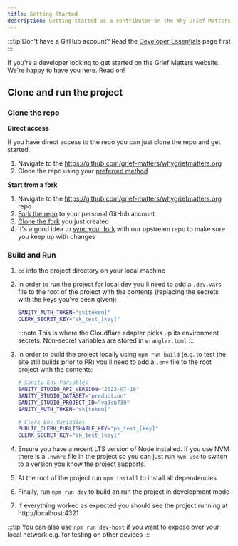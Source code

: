 ```yaml
---
title: Getting Started
description: Getting started as a contributor on the Why Grief Matters website
---
```


:::tip
Don't have a GitHub account? Read the [Developer Essentials](/developers/start-here/00-essentials) page first
:::

If you're a developer looking to get started on the Grief Matters website. We're happy to have you here. Read on!

## Clone and run the project

### Clone the repo

**Direct access**

If you have direct access to the repo you can just clone the repo and get started.

1. Navigate to the https://github.com/grief-matters/whygriefmatters.org
2. Clone the repo using your [preferred method](https://docs.github.com/en/repositories/creating-and-managing-repositories/cloning-a-repository)

**Start from a fork**

1. Navigate to the https://github.com/grief-matters/whygriefmatters.org repo
2. [Fork the repo](https://docs.github.com/en/pull-requests/collaborating-with-pull-requests/working-with-forks/fork-a-repo#forking-a-repository) to your personal GitHub account
3. [Clone the fork](https://docs.github.com/en/pull-requests/collaborating-with-pull-requests/working-with-forks/fork-a-repo#cloning-your-forked-repository) you just created
4. It's a good idea to [sync your fork](https://docs.github.com/en/pull-requests/collaborating-with-pull-requests/working-with-forks/fork-a-repo#configuring-git-to-sync-your-fork-with-the-upstream-repository) with our upstream repo to make sure you keep up with changes

### Build and Run

1. `cd` into the project directory on your local machine
2. In order to run the project for local dev you'll need to add a `.dev.vars` file to the root of the project with the contents (replacing the secrets with the keys you've been given):

   ```sh
   SANITY_AUTH_TOKEN="sk[token]"
   CLERK_SECRET_KEY="sk_test_[key]"
   ```

   :::note
   This is where the Cloudflare adapter picks up its environment secrets. Non-secret variables are stored in `wrangler.toml`
   :::

3. In order to build the project locally using `npm run build` (e.g. to test the site still builds prior to PR) you'll need to add a `.env` file to the root project with the contents:

   ```sh
   # Sanity Env Variables
   SANITY_STUDIO_API_VERSION="2023-07-16"
   SANITY_STUDIO_DATASET="production"
   SANITY_STUDIO_PROJECT_ID="vg3sb730"
   SANITY_AUTH_TOKEN="sk[token]"

   # Clerk Env Variables
   PUBLIC_CLERK_PUBLISHABLE_KEY="pk_test_[key]"
   CLERK_SECRET_KEY="sk_test_[key]"
   ```

4. Ensure you have a recent LTS version of Node installed. If you use NVM there is a `.nvmrc` file in the project so you can just run `nvm use` to switch to a version you know the project supports.
5. At the root of the project run `npm install` to install all dependencies
6. Finally, run `npm run dev` to build an run the project in development mode
7. If everything worked as expected you should see the project running at http://localhost:4321

:::tip
You can also use `npm run dev-host` if you want to expose over your local network e.g. for testing on other devices
:::

